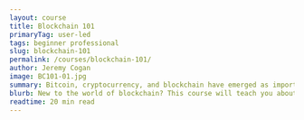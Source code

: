 ```yaml
---
layout: course
title: Blockchain 101
primaryTag: user-led
tags: beginner professional
slug: blockchain-101
permalink: /courses/blockchain-101/
author: Jeremy Cogan
image: BC101-01.jpg
summary: Bitcoin, cryptocurrency, and blockchain have emerged as important technological implementations for individuals, governments and corporations alike. The goal of this course is to familiarize students with the unique characteristics of the blockchain and its many iterations and applications, from Bitcoin to smart contracts, decentralized networks, and consensus mechanisms.
blurb: New to the world of blockchain? This course will teach you about the characteristics that make it unique.
readtime: 20 min read
---
```

